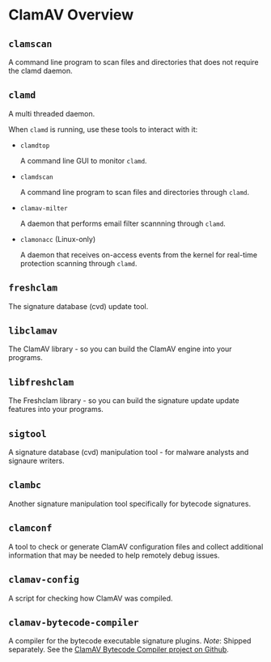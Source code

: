 # ClamAV Overview

## `clamscan`

A command line program to scan files and directories that does not require the clamd daemon.

## `clamd`

A multi threaded daemon.

When `clamd` is running, use these tools to interact with it:

* `clamdtop`

  A command line GUI to monitor `clamd`.

* `clamdscan`

  A command line program to scan files and directories through `clamd`.

* `clamav-milter`

  A daemon that performs email filter scannning through `clamd`.

* `clamonacc` (Linux-only)

  A daemon that receives on-access events from the kernel for real-time protection scanning through `clamd`.

## `freshclam`

The signature database (cvd) update tool.

## `libclamav`

The ClamAV library - so you can build the ClamAV engine into your programs.

## `libfreshclam`

The Freshclam library - so you can build the signature update update features into your programs.

## `sigtool`

A signature database (cvd) manipulation tool - for malware analysts and signaure writers.

## `clambc`

Another signature manipulation tool specifically for bytecode signatures.

## `clamconf`

A tool to check or generate ClamAV configuration files and collect additional information that may be needed to help remotely debug issues.

## `clamav-config`

A script for checking how ClamAV was compiled.

## `clamav-bytecode-compiler`

A compiler for the bytecode executable signature plugins. _Note_: Shipped separately. See the [ClamAV Bytecode Compiler project on Github](https://github.com/Cisco-Talos/clamav-bytecode-compiler).

